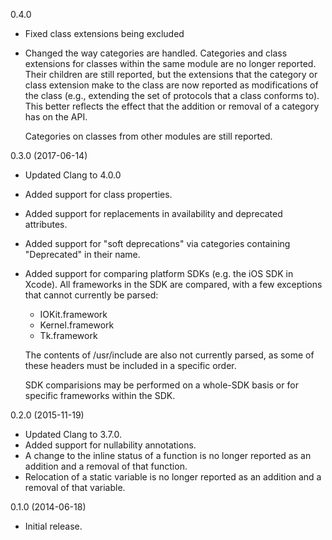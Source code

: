 0.4.0

* Fixed class extensions being excluded
* Changed the way categories are handled. Categories and class extensions for classes within the same module
  are no longer reported. Their children are still reported, but the extensions that the category or class
  extension make to the class are now reported as modifications of the class (e.g., extending the set of
  protocols that a class conforms to). This better reflects the effect that the addition or removal of a
  category has on the API.

  Categories on classes from other modules are still reported.

0.3.0 (2017-06-14)

* Updated Clang to 4.0.0
* Added support for class properties.
* Added support for replacements in availability and deprecated attributes.
* Added support for "soft deprecations" via categories containing "Deprecated" in their name.
* Added support for comparing platform SDKs (e.g. the iOS SDK in Xcode). All frameworks in the SDK are
  compared, with a few exceptions that cannot currently be parsed:

  - IOKit.framework
  - Kernel.framework
  - Tk.framework

  The contents of /usr/include are also not currently parsed, as some of these headers must be included in
  a specific order.

  SDK comparisions may be performed on a whole-SDK basis or for specific frameworks within the SDK.

0.2.0 (2015-11-19)

* Updated Clang to 3.7.0.
* Added support for nullability annotations.
* A change to the inline status of a function is no longer reported as an addition and a removal of that function.
* Relocation of a static variable is no longer reported as an addition and a removal of that variable.

0.1.0 (2014-06-18)

* Initial release.
